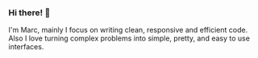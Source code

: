 ### Hi there! 👋
I'm Marc, mainly I focus on writing clean, responsive and efficient code.
Also I love turning complex problems into simple, pretty, and easy to use interfaces.
